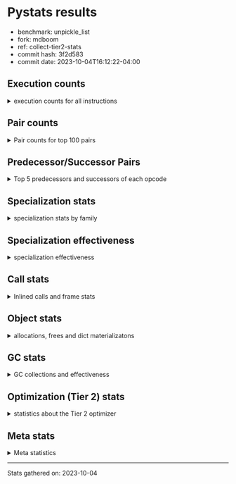 
# Pystats results

- benchmark: unpickle_list
- fork: mdboom
- ref: collect-tier2-stats
- commit hash: 3f2d583
- commit date: 2023-10-04T16:12:22-04:00

## Execution counts

<details>
<summary> execution counts for all instructions </summary>

|Name | Count | Self | Cumulative | Miss ratio | 
|---|---:|---:|---:|---:|
| LOAD_FAST | 1,680 | 25.5% | 25.5% |  |
| PUSH_NULL | 960 | 14.6% | 40.1% |  |
| POP_TOP | 660 | 10.0% | 50.2% |  |
| CALL_BUILTIN_FAST_WITH_KEYWORDS | 660 | 10.0% | 60.2% |  |
| STORE_FAST | 300 | 4.6% | 64.7% |  |
| LOAD_ATTR_MODULE | 280 | 4.3% | 69.0% |  |
| CALL | 280 | 4.3% | 73.3% |  |
| LOAD_GLOBAL_MODULE | 220 | 3.3% | 76.6% |  |
| LOAD_DEREF | 180 | 2.7% | 79.3% |  |
| LOAD_ATTR | 140 | 2.1% | 81.5% |  |
| RETURN_VALUE | 120 | 1.8% | 83.3% |  |
| RESUME_CHECK | 120 | 1.8% | 85.1% |  |
| LOAD_GLOBAL | 120 | 1.8% | 86.9% |  |
| CALL_FUNCTION_EX | 120 | 1.8% | 88.8% |  |
| NOP | 60 | 0.9% | 89.7% |  |
| LOAD_GLOBAL_BUILTIN | 60 | 0.9% | 90.6% |  |
| LOAD_ATTR_WITH_HINT | 60 | 0.9% | 91.5% |  |
| LIST_EXTEND | 60 | 0.9% | 92.4% |  |
| GET_ITER | 60 | 0.9% | 93.3% |  |
| FOR_ITER_RANGE | 60 | 0.9% | 94.2% |  |
| ENTER_EXECUTOR | 60 | 0.9% | 95.1% |  |
| COPY_FREE_VARS | 60 | 0.9% | 96.0% |  |
| CALL_INTRINSIC_1 | 60 | 0.9% | 97.0% |  |
| CALL_BUILTIN_CLASS | 60 | 0.9% | 97.9% |  |
| BUILD_LIST | 60 | 0.9% | 98.8% |  |
| BINARY_OP_SUBTRACT_FLOAT | 60 | 0.9% | 99.7% |  |
| BINARY_OP | 20 | 0.3% | 100.0% |  |


</details>

## Pair counts

<details>
<summary> Pair counts for top 100 pairs </summary>

|Pair | Count | Self | Cumulative | 
|---|---:|---:|---:|
| PUSH_NULL LOAD_FAST | 720 | 10.9% | 10.9% |
| LOAD_FAST PUSH_NULL | 600 | 9.1% | 20.1% |
| LOAD_FAST CALL_BUILTIN_FAST_WITH_KEYWORDS | 600 | 9.1% | 29.2% |
| CALL_BUILTIN_FAST_WITH_KEYWORDS POP_TOP | 600 | 9.1% | 38.3% |
| POP_TOP LOAD_FAST | 540 | 8.2% | 46.5% |
| LOAD_ATTR_MODULE PUSH_NULL | 220 | 3.3% | 49.8% |
| STORE_FAST LOAD_FAST | 180 | 2.7% | 52.6% |
| PUSH_NULL CALL | 180 | 2.7% | 55.3% |
| LOAD_DEREF PUSH_NULL | 120 | 1.8% | 57.1% |
| LOAD_GLOBAL_MODULE LOAD_ATTR_MODULE | 100 | 1.5% | 58.7% |
| LOAD_ATTR LOAD_ATTR_MODULE | 100 | 1.5% | 60.2% |
| LOAD_GLOBAL LOAD_GLOBAL_MODULE | 80 | 1.2% | 61.4% |
| LOAD_FAST LOAD_ATTR_MODULE | 80 | 1.2% | 62.6% |
| RETURN_VALUE RETURN_VALUE | 60 | 0.9% | 63.5% |
| RESUME_CHECK LOAD_FAST | 60 | 0.9% | 64.4% |
| RESUME_CHECK LOAD_DEREF | 60 | 0.9% | 65.3% |
| POP_TOP NOP | 60 | 0.9% | 66.3% |
| POP_TOP ENTER_EXECUTOR | 60 | 0.9% | 67.2% |
| NOP LOAD_DEREF | 60 | 0.9% | 68.1% |
| LOAD_GLOBAL_MODULE LOAD_FAST | 60 | 0.9% | 69.0% |
| LOAD_GLOBAL_MODULE LOAD_ATTR | 60 | 0.9% | 69.9% |
| LOAD_GLOBAL_BUILTIN LOAD_FAST | 60 | 0.9% | 70.8% |
| LOAD_FAST LOAD_ATTR | 60 | 0.9% | 71.7% |
| LOAD_FAST GET_ITER | 60 | 0.9% | 72.6% |
| LOAD_FAST CALL_FUNCTION_EX | 60 | 0.9% | 73.6% |
| LOAD_FAST BUILD_LIST | 60 | 0.9% | 74.5% |
| LOAD_DEREF LIST_EXTEND | 60 | 0.9% | 75.4% |
| LOAD_ATTR_MODULE STORE_FAST | 60 | 0.9% | 76.3% |
| LIST_EXTEND CALL_INTRINSIC_1 | 60 | 0.9% | 77.2% |
| GET_ITER FOR_ITER_RANGE | 60 | 0.9% | 78.1% |
| FOR_ITER_RANGE STORE_FAST | 60 | 0.9% | 79.0% |
| COPY_FREE_VARS RESUME_CHECK | 60 | 0.9% | 79.9% |
| CALL_INTRINSIC_1 CALL_FUNCTION_EX | 60 | 0.9% | 80.9% |
| CALL_FUNCTION_EX RESUME_CHECK | 60 | 0.9% | 81.8% |
| CALL_FUNCTION_EX COPY_FREE_VARS | 60 | 0.9% | 82.7% |
| CALL_BUILTIN_FAST_WITH_KEYWORDS STORE_FAST | 60 | 0.9% | 83.6% |
| CALL_BUILTIN_CLASS STORE_FAST | 60 | 0.9% | 84.5% |
| CALL STORE_FAST | 60 | 0.9% | 85.4% |
| CALL POP_TOP | 60 | 0.9% | 86.3% |
| CALL LOAD_FAST | 60 | 0.9% | 87.2% |
| CALL CALL | 60 | 0.9% | 88.1% |
| BUILD_LIST LOAD_DEREF | 60 | 0.9% | 89.1% |
| BINARY_OP_SUBTRACT_FLOAT RETURN_VALUE | 60 | 0.9% | 90.0% |
| STORE_FAST LOAD_GLOBAL_MODULE | 40 | 0.6% | 90.6% |
| STORE_FAST LOAD_GLOBAL_BUILTIN | 40 | 0.6% | 91.2% |
| STORE_FAST LOAD_GLOBAL | 40 | 0.6% | 91.8% |
| RETURN_VALUE LOAD_GLOBAL | 40 | 0.6% | 92.4% |
| PUSH_NULL LOAD_GLOBAL_MODULE | 40 | 0.6% | 93.0% |
| LOAD_FAST LOAD_ATTR_WITH_HINT | 40 | 0.6% | 93.6% |
| LOAD_FAST CALL_BUILTIN_CLASS | 40 | 0.6% | 94.2% |
| LOAD_FAST BINARY_OP_SUBTRACT_FLOAT | 40 | 0.6% | 94.8% |
| LOAD_ATTR_WITH_HINT CALL_BUILTIN_FAST_WITH_KEYWORDS | 40 | 0.6% | 95.4% |
| ENTER_EXECUTOR LOAD_GLOBAL_MODULE | 40 | 0.6% | 96.0% |
| RETURN_VALUE LOAD_GLOBAL_MODULE | 20 | 0.3% | 96.4% |
| PUSH_NULL LOAD_GLOBAL | 20 | 0.3% | 96.7% |
| LOAD_GLOBAL LOAD_GLOBAL_BUILTIN | 20 | 0.3% | 97.0% |
| LOAD_GLOBAL LOAD_ATTR | 20 | 0.3% | 97.3% |
| LOAD_FAST CALL | 20 | 0.3% | 97.6% |
| LOAD_FAST BINARY_OP | 20 | 0.3% | 97.9% |
| LOAD_ATTR_WITH_HINT CALL | 20 | 0.3% | 98.2% |
| LOAD_ATTR PUSH_NULL | 20 | 0.3% | 98.5% |
| LOAD_ATTR LOAD_ATTR_WITH_HINT | 20 | 0.3% | 98.8% |
| ENTER_EXECUTOR LOAD_GLOBAL | 20 | 0.3% | 99.1% |
| CALL CALL_BUILTIN_FAST_WITH_KEYWORDS | 20 | 0.3% | 99.4% |
| CALL CALL_BUILTIN_CLASS | 20 | 0.3% | 99.7% |
| BINARY_OP BINARY_OP_SUBTRACT_FLOAT | 20 | 0.3% | 100.0% |


</details>

## Predecessor/Successor Pairs

<details>
<summary> Top 5 predecessors and successors of each opcode </summary>

### GET_ITER

<details>
<summary> Successors and predecessors for GET_ITER </summary>

|Predecessors | Count | Percentage | 
|---|---:|---:|
| LOAD_FAST | 60 | 100.0% |

|Successors | Count | Percentage | 
|---|---:|---:|
| FOR_ITER_RANGE | 60 | 100.0% |


</details>

### NOP

<details>
<summary> Successors and predecessors for NOP </summary>

|Predecessors | Count | Percentage | 
|---|---:|---:|
| POP_TOP | 60 | 100.0% |

|Successors | Count | Percentage | 
|---|---:|---:|
| LOAD_DEREF | 60 | 100.0% |


</details>

### POP_TOP

<details>
<summary> Successors and predecessors for POP_TOP </summary>

|Predecessors | Count | Percentage | 
|---|---:|---:|
| CALL_BUILTIN_FAST_WITH_KEYWORDS | 600 | 90.9% |
| CALL | 60 | 9.1% |

|Successors | Count | Percentage | 
|---|---:|---:|
| LOAD_FAST | 540 | 81.8% |
| NOP | 60 | 9.1% |
| ENTER_EXECUTOR | 60 | 9.1% |


</details>

### PUSH_NULL

<details>
<summary> Successors and predecessors for PUSH_NULL </summary>

|Predecessors | Count | Percentage | 
|---|---:|---:|
| LOAD_FAST | 600 | 62.5% |
| LOAD_ATTR_MODULE | 220 | 22.9% |
| LOAD_DEREF | 120 | 12.5% |
| LOAD_ATTR | 20 | 2.1% |

|Successors | Count | Percentage | 
|---|---:|---:|
| LOAD_FAST | 720 | 75.0% |
| CALL | 180 | 18.8% |
| LOAD_GLOBAL_MODULE | 40 | 4.2% |
| LOAD_GLOBAL | 20 | 2.1% |


</details>

### RETURN_VALUE

<details>
<summary> Successors and predecessors for RETURN_VALUE </summary>

|Predecessors | Count | Percentage | 
|---|---:|---:|
| RETURN_VALUE | 60 | 50.0% |
| BINARY_OP_SUBTRACT_FLOAT | 60 | 50.0% |

|Successors | Count | Percentage | 
|---|---:|---:|
| RETURN_VALUE | 60 | 50.0% |
| LOAD_GLOBAL | 40 | 33.3% |
| LOAD_GLOBAL_MODULE | 20 | 16.7% |


</details>

### BINARY_OP

<details>
<summary> Successors and predecessors for BINARY_OP </summary>

|Predecessors | Count | Percentage | 
|---|---:|---:|
| LOAD_FAST | 20 | 100.0% |

|Successors | Count | Percentage | 
|---|---:|---:|
| BINARY_OP_SUBTRACT_FLOAT | 20 | 100.0% |


</details>

### BUILD_LIST

<details>
<summary> Successors and predecessors for BUILD_LIST </summary>

|Predecessors | Count | Percentage | 
|---|---:|---:|
| LOAD_FAST | 60 | 100.0% |

|Successors | Count | Percentage | 
|---|---:|---:|
| LOAD_DEREF | 60 | 100.0% |


</details>

### CALL

<details>
<summary> Successors and predecessors for CALL </summary>

|Predecessors | Count | Percentage | 
|---|---:|---:|
| PUSH_NULL | 180 | 64.3% |
| CALL | 60 | 21.4% |
| LOAD_FAST | 20 | 7.1% |
| LOAD_ATTR_WITH_HINT | 20 | 7.1% |

|Successors | Count | Percentage | 
|---|---:|---:|
| STORE_FAST | 60 | 21.4% |
| POP_TOP | 60 | 21.4% |
| LOAD_FAST | 60 | 21.4% |
| CALL | 60 | 21.4% |
| CALL_BUILTIN_FAST_WITH_KEYWORDS | 20 | 7.1% |


</details>

### CALL_FUNCTION_EX

<details>
<summary> Successors and predecessors for CALL_FUNCTION_EX </summary>

|Predecessors | Count | Percentage | 
|---|---:|---:|
| LOAD_FAST | 60 | 50.0% |
| CALL_INTRINSIC_1 | 60 | 50.0% |

|Successors | Count | Percentage | 
|---|---:|---:|
| RESUME_CHECK | 60 | 50.0% |
| COPY_FREE_VARS | 60 | 50.0% |


</details>

### CALL_INTRINSIC_1

<details>
<summary> Successors and predecessors for CALL_INTRINSIC_1 </summary>

|Predecessors | Count | Percentage | 
|---|---:|---:|
| LIST_EXTEND | 60 | 100.0% |

|Successors | Count | Percentage | 
|---|---:|---:|
| CALL_FUNCTION_EX | 60 | 100.0% |


</details>

### COPY_FREE_VARS

<details>
<summary> Successors and predecessors for COPY_FREE_VARS </summary>

|Predecessors | Count | Percentage | 
|---|---:|---:|
| CALL_FUNCTION_EX | 60 | 100.0% |

|Successors | Count | Percentage | 
|---|---:|---:|
| RESUME_CHECK | 60 | 100.0% |


</details>

### ENTER_EXECUTOR

<details>
<summary> Successors and predecessors for ENTER_EXECUTOR </summary>

|Predecessors | Count | Percentage | 
|---|---:|---:|
| POP_TOP | 60 | 100.0% |

|Successors | Count | Percentage | 
|---|---:|---:|
| LOAD_GLOBAL_MODULE | 40 | 66.7% |
| LOAD_GLOBAL | 20 | 33.3% |


</details>

### LIST_EXTEND

<details>
<summary> Successors and predecessors for LIST_EXTEND </summary>

|Predecessors | Count | Percentage | 
|---|---:|---:|
| LOAD_DEREF | 60 | 100.0% |

|Successors | Count | Percentage | 
|---|---:|---:|
| CALL_INTRINSIC_1 | 60 | 100.0% |


</details>

### LOAD_ATTR

<details>
<summary> Successors and predecessors for LOAD_ATTR </summary>

|Predecessors | Count | Percentage | 
|---|---:|---:|
| LOAD_GLOBAL_MODULE | 60 | 42.9% |
| LOAD_FAST | 60 | 42.9% |
| LOAD_GLOBAL | 20 | 14.3% |

|Successors | Count | Percentage | 
|---|---:|---:|
| LOAD_ATTR_MODULE | 100 | 71.4% |
| PUSH_NULL | 20 | 14.3% |
| LOAD_ATTR_WITH_HINT | 20 | 14.3% |


</details>

### LOAD_DEREF

<details>
<summary> Successors and predecessors for LOAD_DEREF </summary>

|Predecessors | Count | Percentage | 
|---|---:|---:|
| RESUME_CHECK | 60 | 33.3% |
| NOP | 60 | 33.3% |
| BUILD_LIST | 60 | 33.3% |

|Successors | Count | Percentage | 
|---|---:|---:|
| PUSH_NULL | 120 | 66.7% |
| LIST_EXTEND | 60 | 33.3% |


</details>

### LOAD_FAST

<details>
<summary> Successors and predecessors for LOAD_FAST </summary>

|Predecessors | Count | Percentage | 
|---|---:|---:|
| PUSH_NULL | 720 | 42.9% |
| POP_TOP | 540 | 32.1% |
| STORE_FAST | 180 | 10.7% |
| RESUME_CHECK | 60 | 3.6% |
| LOAD_GLOBAL_MODULE | 60 | 3.6% |

|Successors | Count | Percentage | 
|---|---:|---:|
| PUSH_NULL | 600 | 35.7% |
| CALL_BUILTIN_FAST_WITH_KEYWORDS | 600 | 35.7% |
| LOAD_ATTR_MODULE | 80 | 4.8% |
| LOAD_ATTR | 60 | 3.6% |
| GET_ITER | 60 | 3.6% |


</details>

### LOAD_GLOBAL

<details>
<summary> Successors and predecessors for LOAD_GLOBAL </summary>

|Predecessors | Count | Percentage | 
|---|---:|---:|
| STORE_FAST | 40 | 33.3% |
| RETURN_VALUE | 40 | 33.3% |
| PUSH_NULL | 20 | 16.7% |
| ENTER_EXECUTOR | 20 | 16.7% |

|Successors | Count | Percentage | 
|---|---:|---:|
| LOAD_GLOBAL_MODULE | 80 | 66.7% |
| LOAD_GLOBAL_BUILTIN | 20 | 16.7% |
| LOAD_ATTR | 20 | 16.7% |


</details>

### STORE_FAST

<details>
<summary> Successors and predecessors for STORE_FAST </summary>

|Predecessors | Count | Percentage | 
|---|---:|---:|
| LOAD_ATTR_MODULE | 60 | 20.0% |
| FOR_ITER_RANGE | 60 | 20.0% |
| CALL_BUILTIN_FAST_WITH_KEYWORDS | 60 | 20.0% |
| CALL_BUILTIN_CLASS | 60 | 20.0% |
| CALL | 60 | 20.0% |

|Successors | Count | Percentage | 
|---|---:|---:|
| LOAD_FAST | 180 | 60.0% |
| LOAD_GLOBAL_MODULE | 40 | 13.3% |
| LOAD_GLOBAL_BUILTIN | 40 | 13.3% |
| LOAD_GLOBAL | 40 | 13.3% |


</details>

### BINARY_OP_SUBTRACT_FLOAT

<details>
<summary> Successors and predecessors for BINARY_OP_SUBTRACT_FLOAT </summary>

|Predecessors | Count | Percentage | 
|---|---:|---:|
| LOAD_FAST | 40 | 66.7% |
| BINARY_OP | 20 | 33.3% |

|Successors | Count | Percentage | 
|---|---:|---:|
| RETURN_VALUE | 60 | 100.0% |


</details>

### CALL_BUILTIN_CLASS

<details>
<summary> Successors and predecessors for CALL_BUILTIN_CLASS </summary>

|Predecessors | Count | Percentage | 
|---|---:|---:|
| LOAD_FAST | 40 | 66.7% |
| CALL | 20 | 33.3% |

|Successors | Count | Percentage | 
|---|---:|---:|
| STORE_FAST | 60 | 100.0% |


</details>

### CALL_BUILTIN_FAST_WITH_KEYWORDS

<details>
<summary> Successors and predecessors for CALL_BUILTIN_FAST_WITH_KEYWORDS </summary>

|Predecessors | Count | Percentage | 
|---|---:|---:|
| LOAD_FAST | 600 | 90.9% |
| LOAD_ATTR_WITH_HINT | 40 | 6.1% |
| CALL | 20 | 3.0% |

|Successors | Count | Percentage | 
|---|---:|---:|
| POP_TOP | 600 | 90.9% |
| STORE_FAST | 60 | 9.1% |


</details>

### FOR_ITER_RANGE

<details>
<summary> Successors and predecessors for FOR_ITER_RANGE </summary>

|Predecessors | Count | Percentage | 
|---|---:|---:|
| GET_ITER | 60 | 100.0% |

|Successors | Count | Percentage | 
|---|---:|---:|
| STORE_FAST | 60 | 100.0% |


</details>

### LOAD_ATTR_MODULE

<details>
<summary> Successors and predecessors for LOAD_ATTR_MODULE </summary>

|Predecessors | Count | Percentage | 
|---|---:|---:|
| LOAD_GLOBAL_MODULE | 100 | 35.7% |
| LOAD_ATTR | 100 | 35.7% |
| LOAD_FAST | 80 | 28.6% |

|Successors | Count | Percentage | 
|---|---:|---:|
| PUSH_NULL | 220 | 78.6% |
| STORE_FAST | 60 | 21.4% |


</details>

### LOAD_ATTR_WITH_HINT

<details>
<summary> Successors and predecessors for LOAD_ATTR_WITH_HINT </summary>

|Predecessors | Count | Percentage | 
|---|---:|---:|
| LOAD_FAST | 40 | 66.7% |
| LOAD_ATTR | 20 | 33.3% |

|Successors | Count | Percentage | 
|---|---:|---:|
| CALL_BUILTIN_FAST_WITH_KEYWORDS | 40 | 66.7% |
| CALL | 20 | 33.3% |


</details>

### LOAD_GLOBAL_BUILTIN

<details>
<summary> Successors and predecessors for LOAD_GLOBAL_BUILTIN </summary>

|Predecessors | Count | Percentage | 
|---|---:|---:|
| STORE_FAST | 40 | 66.7% |
| LOAD_GLOBAL | 20 | 33.3% |

|Successors | Count | Percentage | 
|---|---:|---:|
| LOAD_FAST | 60 | 100.0% |


</details>

### LOAD_GLOBAL_MODULE

<details>
<summary> Successors and predecessors for LOAD_GLOBAL_MODULE </summary>

|Predecessors | Count | Percentage | 
|---|---:|---:|
| LOAD_GLOBAL | 80 | 36.4% |
| STORE_FAST | 40 | 18.2% |
| PUSH_NULL | 40 | 18.2% |
| ENTER_EXECUTOR | 40 | 18.2% |
| RETURN_VALUE | 20 | 9.1% |

|Successors | Count | Percentage | 
|---|---:|---:|
| LOAD_ATTR_MODULE | 100 | 45.5% |
| LOAD_FAST | 60 | 27.3% |
| LOAD_ATTR | 60 | 27.3% |


</details>

### RESUME_CHECK

<details>
<summary> Successors and predecessors for RESUME_CHECK </summary>

|Predecessors | Count | Percentage | 
|---|---:|---:|
| COPY_FREE_VARS | 60 | 50.0% |
| CALL_FUNCTION_EX | 60 | 50.0% |

|Successors | Count | Percentage | 
|---|---:|---:|
| LOAD_FAST | 60 | 50.0% |
| LOAD_DEREF | 60 | 50.0% |


</details>


</details>

## Specialization stats

<details>
<summary> specialization stats by family </summary>

### BINARY_OP

<details>
<summary> specialization stats for BINARY_OP family </summary>

|Kind | Count | Ratio | 
|---|---|---|
|          hit |           60 | 75.0% |

#### Specialization attempts

| | Count | Ratio | 
|---|---:|---:|
| Success | 20 | 100.0% |
| Failure | 0 | 0.0% |

|Failure kind | Count | Ratio | 
|---|---:|---:|


</details>

### CALL

<details>
<summary> specialization stats for CALL family </summary>

|Kind | Count | Ratio | 
|---|---|---|
| specialization.deferred |          180 | 18.0% |
|          hit |          720 | 72.0% |

#### Specialization attempts

| | Count | Ratio | 
|---|---:|---:|
| Success | 40 | 40.0% |
| Failure | 60 | 60.0% |

|Failure kind | Count | Ratio | 
|---|---:|---:|
| cfunc noargs | 60 | 100.0% |


</details>

### FOR_ITER

<details>
<summary> specialization stats for FOR_ITER family </summary>

|Kind | Count | Ratio | 
|---|---|---|
|          hit |           60 | 100.0% |


</details>

### LOAD_ATTR

<details>
<summary> specialization stats for LOAD_ATTR family </summary>

|Kind | Count | Ratio | 
|---|---|---|
| specialization.deferred |           20 | 4.2% |
|          hit |          340 | 70.8% |

#### Specialization attempts

| | Count | Ratio | 
|---|---:|---:|
| Success | 120 | 100.0% |
| Failure | 0 | 0.0% |

|Failure kind | Count | Ratio | 
|---|---:|---:|


</details>

### LOAD_GLOBAL

<details>
<summary> specialization stats for LOAD_GLOBAL family </summary>

|Kind | Count | Ratio | 
|---|---|---|
| specialization.deferred |           20 | 5.0% |
|          hit |          280 | 70.0% |

#### Specialization attempts

| | Count | Ratio | 
|---|---:|---:|
| Success | 100 | 100.0% |
| Failure | 0 | 0.0% |

|Failure kind | Count | Ratio | 
|---|---:|---:|


</details>


</details>

## Specialization effectiveness

<details>
<summary> specialization effectiveness </summary>

|Instructions | Count | Ratio | 
|---|---:|---:|
| Basic | 4,440 | 67.5% |
| Not specialized | 560 | 8.5% |
| Specialized | 1,580 | 24.0% |

### Deferred by instruction

<details>
<summary> deferred by instruction </summary>

|Name | Count | Ratio | 
|---|---:|---:|
| CALL | 180 | 81.8% |
| LOAD_GLOBAL | 20 | 9.1% |
| LOAD_ATTR | 20 | 9.1% |
| UNPACK_SEQUENCE | 0 | 0.0% |
| TO_BOOL | 0 | 0.0% |
| STORE_SUBSCR | 0 | 0.0% |
| STORE_SLICE | 0 | 0.0% |
| STORE_FAST | 0 | 0.0% |
| STORE_ATTR | 0 | 0.0% |
| SEND | 0 | 0.0% |


</details>


</details>

## Call stats

<details>
<summary> Inlined calls and frame stats </summary>

| | Count | Ratio | 
|---|---:|---:|
| Calls to PyEval_EvalDefault | 0 | 0.0% |
| Calls to Python functions inlined | 120 | 100.0% |
| Calls via PyEval_EvalFrame (total) | 0 | 0.0% |
| Calls via PyEval_EvalFrame (vector) | 0 | 0.0% |
| Calls via PyEval_EvalFrame (generator) | 0 | 0.0% |
| Calls via PyEval_EvalFrame (legacy) | 0 | 0.0% |
| Calls via PyEval_EvalFrame (function vectorcall) | 0 | 0.0% |
| Calls via PyEval_EvalFrame (build class) | 0 | 0.0% |
| Calls via PyEval_EvalFrame (slot) | 0 | 0.0% |
| Calls via PyEval_EvalFrame (function ex) | 120 | 100.0% |
| Calls via PyEval_EvalFrame (api) | 0 | 0.0% |
| Calls via PyEval_EvalFrame (method) | 0 | 0.0% |
| Frames pushed | 120 | 100.0% |
| Frame objects created | 0 | 0.0% |


</details>

## Object stats

<details>
<summary> allocations, frees and dict materializatons </summary>

| | Count | Ratio | 
|---|---:|---:|
| Allocations from freelist | 76,185,820 | 62.6% |
| Frees to freelist | 76,185,780 |  |
| Allocations | 45,573,680 | 37.4% |
| Allocations to 512 bytes | 45,573,500 | 37.4% |
| Allocations to 4 kbytes | 120 | 0.0% |
| Allocations over 4 kbytes | 60 | 0.0% |
| Frees | 86,124,060 |  |
| New values | 0 |  |
| Interpreter increfs | 2,980 | 0.0% |
| Interpreter decrefs | 3,840 | 0.0% |
| Increfs | 119,196,580 | 100.0% |
| Decrefs | 197,946,860 | 100.0% |
| Materialize dict (on request) | 0 |  |
| Materialize dict (new key) | 0 |  |
| Materialize dict (too big) | 0 |  |
| Materialize dict (str subclass) | 0 |  |
| Dematerialize dict | 0 |  |
| Method cache hits | 95 |  |
| Method cache misses | 5 |  |
| Method cache collisions | 5 |  |
| Method cache dunder hits | 0 |  |
| Method cache dunder misses | 0 |  |


</details>

## GC stats

<details>
<summary> GC collections and effectiveness </summary>

|Generation | Collections | Objects collected | Object visits | 
|---:|---:|---:|---:|
| 0 | 0 | 0 | 0 |
| 1 | 0 | 0 | 0 |
| 2 | 0 | 0 | 0 |


</details>

## Optimization (Tier 2) stats

<details>
<summary> statistics about the Tier 2 optimizer </summary>

### Overall stats

<details>
<summary> overall stats </summary>

| | Count | Ratio | 
|---|---:|---:|
| Optimization attempts | 0 |  |
| Traces created | 0 |  |
| Traces executed | 60 |  |
| Uops executed | 8,352,180 | 139,203 |
| Trace stack overflow | 0 |  |
| Trace stack underflow | 0 |  |
| Trace too long | 0 |  |
| Inner loop found | 0 |  |
| Recursive call | 0 |  |


</details>

**Trace length histogram**

|Range | Count | Ratio | 
|---|---:|---:|
| <= 1 | 0 |  |

**Optimized trace length histogram**

|Range | Count | Ratio | 
|---|---:|---:|
| <= 1 | 0 |  |

**Trace run length histogram**

|Range | Count | Ratio | 
|---|---:|---:|
| <= 1 | 0 | 0.0% |
| <= 2 | 0 | 0.0% |
| <= 4 | 0 | 0.0% |
| <= 8 | 0 | 0.0% |
| <= 16 | 0 | 0.0% |
| <= 32 | 0 | 0.0% |
| <= 64 | 0 | 0.0% |
| <= 128 | 0 | 0.0% |
| <= 256 | 0 | 0.0% |
| <= 512 | 0 | 0.0% |
| <= 1024 | 0 | 0.0% |
| <= 2048 | 0 | 0.0% |
| <= 4096 | 0 | 0.0% |
| <= 8192 | 0 | 0.0% |
| <= 16384 | 0 | 0.0% |
| <= 32768 | 0 | 0.0% |
| <= 65536 | 0 | 0.0% |
| <= 131072 | 0 | 0.0% |
| <= 262144 | 60 | 100.0% |

### Uop stats

<details>
<summary> uop stats </summary>

|Uop | Count | Self | Cumulative | 
|---|---:|---:|---:|
| LOAD_FAST | 2,456,400 | 29.4% | 29.4% |
| _SET_IP | 1,473,960 | 17.6% | 47.1% |
| POP_TOP | 1,228,260 | 14.7% | 61.8% |
| PUSH_NULL | 1,228,200 | 14.7% | 76.5% |
| CALL_BUILTIN_FAST_WITH_KEYWORDS | 1,228,200 | 14.7% | 91.2% |
| _POP_JUMP_IF_TRUE | 122,880 | 1.5% | 92.6% |
| _ITER_CHECK_RANGE | 122,880 | 1.5% | 94.1% |
| _IS_ITER_EXHAUSTED_RANGE | 122,880 | 1.5% | 95.6% |
| _JUMP_TO_TOP | 122,820 | 1.5% | 97.1% |
| _ITER_NEXT_RANGE | 122,820 | 1.5% | 98.5% |
| STORE_FAST | 122,820 | 1.5% | 100.0% |
| _EXIT_TRACE | 60 | 0.0% | 100.0% |


</details>

### Unsupported opcodes

<details>
<summary> unsupported opcodes </summary>

|Opcode | Count | 
|---|---|


</details>


</details>

## Meta stats

<details>
<summary> Meta statistics </summary>

| | Count | 
|---|---:|
| Number of data files | 20 |


</details>

---
Stats gathered on: 2023-10-04
